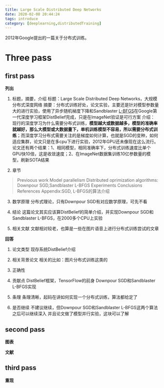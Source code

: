 ```yaml
---
title: Large Scale Distributed Deep Networks
date: 2020-02-08 20:44:24
tags: introduce
category: [deeplearning,distributedTraining]
---
```

2012年Google提出的一篇关于分布式训练。

# Three pass

## first pass
**列出**
1. 标题，摘要，介绍
标题：Large Scale Distributed Deep Networks，大规模分布式深度网络
摘要：分布式训练好处，论文实验，主要还是针对模型参数量大的进行实验，使用了异步随机梯度下降和Sandblaster [L-BFGS](https://www.hankcs.com/ml/l-bfgs.html)在Google第一代深度学习框架DistBelief完成，只是在ImageNet验证是可行方案
介绍：现行的深度学习为什么需要分布式训练，**模型越大或数据越多，模型的准确率就越好，那么大模型或大数据量下，单机训练模型不容易，所以需要分布式训练**；而深度学习分布式需要关注的是梯度如何计算，也就是SGD的变种，如何适应集群，论文只是在多cpu下进行实验，2012年GPU还未像现在这么流行。论文还有两个结果：1、相同模型，相同准确率下，分布式训练速度比单个GPU快10倍，这是收敛速度；2、在ImageNet数据集训练10亿参数量的模型，刷新SOTA结果

2. 章节
> Previoous work
> Model parallelism
> Distributed oprimization algorithms: Downpour SGD,Sandblaster L-BFGS
> Experiments
> Conclusions
> References
> Appendix:SGD, L-BFGS的算法介绍

3. 数学原理
分布式理论，只有Downpour SGD有对应数学原理，可先不看

4. 结论
这篇论文其实应该算DistBelief的简单介绍，并实现Downpour SGD和Sandblaster L-BFGS，在2000多个CPU上实验

5. 相关文献
文献相对较老，也算是一些在图片语音上进行分布式训练尝试的文章

**回答**
1. 论文类型
现存系统DistBelief介绍

2. 相关背景论文
相关的比如：图片分布式训练这类的

3. 正确性


4. 贡献点
DistBelief框架，TensorFlow的前身
Downpour SGD和Sandblaster L-BFGS实现

5. 条理
条理清晰，起码在讲如何实现一个分布式训练，算法都给定了

6. 是否继续
不建议继续，但Downpour SGD和Sandblaster L-BFGS这两个算法之后可以继续深入
并且论文做了模型并行实验，这块可以了解

## second pass
**图表**

**文献**

## third pass
**重现**
 
